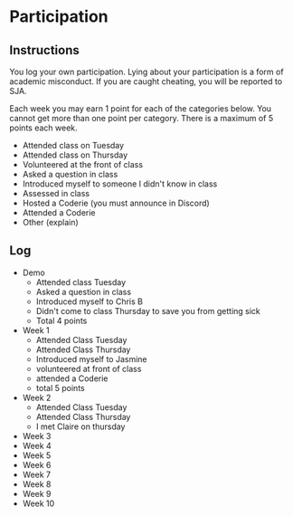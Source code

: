 Participation
=============

## Instructions ##

You log your own participation. Lying about your participation is a form of
academic misconduct. If you are caught cheating, you will be reported to SJA.

Each week you may earn 1 point for each of the categories below. You cannot get
more than one point per category. There is a maximum of 5 points each week.

+ Attended class on Tuesday
+ Attended class on Thursday
+ Volunteered at the front of class
+ Asked a question in class
+ Introduced myself to someone I didn't know in class
+ Assessed in class
+ Hosted a Coderie (you must announce in Discord)
+ Attended a Coderie
+ Other (explain)

## Log ##

- Demo
	+ Attended class Tuesday
	+ Asked a question in class
	+ Introduced myself to Chris B
	+ Didn't come to class Thursday to save you from getting sick
	+ Total 4 points
- Week 1
	+ Attended Class Tuesday
	+ Attended Class Thursday 
	+ Introduced myself to Jasmine
	+ volunteered at front of class
	+ attended a Coderie
	+ total 5 points
- Week 2
	+ Attended Class Tuesday
	+ Attended Class Thursday
	+ I met Claire on thursday 
- Week 3
- Week 4
- Week 5
- Week 6
- Week 7
- Week 8
- Week 9
- Week 10
